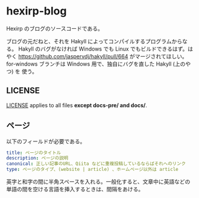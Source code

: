 # hexirp-blog

Hexirp のブログのソースコードである。

ブログの元だねと、それを Hakyll によってコンパイルするプログラムからなる。
Hakyll のバグがなければ Windows でも Linux でもビルドできるはず。はやく
https://github.com/jaspervdj/hakyll/pull/664 がマージされてほしい。
for-windows ブランチは Windows 用で、独自にバグを直した Hakyll (上のやつ) を
使う。

## LICENSE

[LICENSE](LICENSE) applies to all files **except docs-pre/ and docs/**.

## ページ

以下のフィールドが必要である。

```yaml
title: ページのタイトル
description: ページの説明
canonical: 正しい記事のURL、Qiita などに重複投稿しているならばそれへのリンク
type: ページのタイプ、(website | article) 、ホームページ以外は article
```

英字と和字の間に半角スペースを入れる。一般化すると、文章中に英語などの
単語の間を空ける言語を挿入するときは、間隔をあける。
